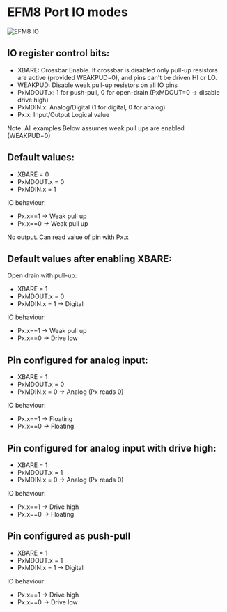 # EFM8 Port IO modes

![EFM8 IO](https://rawgit.com/ahtn/keyplus/master/doc/imgs/efm8_io.png)

## IO register control bits:
* XBARE: Crossbar Enable. If crossbar is disabled only pull-up resistors are
  active (provided WEAKPUD=0), and pins can't be driven HI or LO.
* WEAKPUD: Disable weak pull-up resistors on all IO pins
* PxMDOUT.x: 1 for push-pull, 0 for open-drain (PxMDOUT=0 -> disable drive high)
* PxMDIN.x: Analog/Digital (1 for digital, 0 for analog)
* Px.x: Input/Output Logical value

Note: All examples Below assumes weak pull ups are enabled (WEAKPUD=0)

## Default values:
* XBARE     = 0
* PxMDOUT.x = 0
* PxMDIN.x  = 1

IO behaviour:
* Px.x==1 -> Weak pull up
* Px.x==0 -> Weak pull up

No output. Can read value of pin with Px.x

## Default values after enabling XBARE:
Open drain with pull-up:
* XBARE     = 1
* PxMDOUT.x = 0
* PxMDIN.x  = 1 -> Digital

IO behaviour:

* Px.x==1 -> Weak pull up
* Px.x==0 -> Drive low

## Pin configured for analog input:
* XBARE     = 1
* PxMDOUT.x = 0
* PxMDIN.x  = 0 -> Analog (Px reads 0)

IO behaviour:

* Px.x==1 -> Floating
* Px.x==0 -> Floating

## Pin configured for analog input with drive high:
* XBARE     = 1
* PxMDOUT.x = 1
* PxMDIN.x  = 0 -> Analog (Px reads 0)

IO behaviour:

* Px.x==1 -> Drive high
* Px.x==0 -> Floating

## Pin configured as push-pull
* XBARE     = 1
* PxMDOUT.x = 1
* PxMDIN.x  = 1 -> Digital

IO behaviour:

* Px.x==1 -> Drive high
* Px.x==0 -> Drive low
